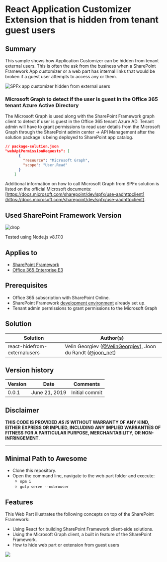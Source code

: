 # React Application Customizer Extension that is hidden from tenant guest users #

## Summary

This sample shows how Application Customizer can be hidden from tenant external users. This is often the ask from the business when a SharePoint Framework App customizer or a web part has internal links that would be broken if a guest user attempts to access any or them. 

![SPFx app customizer hidden from external users](./assets/SharePoint-hidefrom-guest-user.gif)

### Microsoft Graph to detect if the user is guest in the Office 365 tenant Azure Active Directory

The Microsoft Graph is used along with the SharePoint Framework graph client to detect if user is guest in the Office 365 tenant Azure AD. Tenant admin will have to grant permissions to read user details from the Microsoft Graph through the SharePoint admin center -> API Management after the solution package is being deployed to SharePoint app catalog.

```json
// package-solution.json
"webApiPermissionRequests": [
      {
        "resource": "Microsoft Graph",
        "scope": "User.Read"
      }
    ]
```

Additional information on how to call Microsoft Graph from SPFx solution is listed on the official Microsoft documents:
[https://docs.microsoft.com/sharepoint/dev/spfx/use-aadhttpclient](https://docs.microsoft.com/sharepoint/dev/spfx/use-aadhttpclient).

## Used SharePoint Framework Version 

![drop](https://img.shields.io/badge/drop-1.8.2-green.svg)

Tested using Node.js v8.17.0

## Applies to

* [SharePoint Framework](http://dev.office.com/sharepoint/docs/spfx/sharepoint-framework-overview)
* [Office 365 Enterprise E3](http://dev.office.com/sharepoint/docs/spfx/set-up-your-developer-tenant)

## Prerequisites

- Office 365 subscription with SharePoint Online.
- SharePoint Framework [development environment](https://dev.office.com/sharepoint/docs/spfx/set-up-your-development-environment) already set up.
- Tenant admin permissions to grant permissions to the Microsoft Graph

## Solution

Solution|Author(s)
--------|---------
react-hidefrom-externalusers | Velin Georgiev ([@VelinGeorgiev](https://twitter.com/velingeorgiev)), Joon du Randt ([@joon_net](https://twitter.com/joon_net))

## Version history

Version|Date|Comments
-------|----|--------
0.0.1|June 21, 2019 | Initial commit

## Disclaimer
**THIS CODE IS PROVIDED *AS IS* WITHOUT WARRANTY OF ANY KIND, EITHER EXPRESS OR IMPLIED, INCLUDING ANY IMPLIED WARRANTIES OF FITNESS FOR A PARTICULAR PURPOSE, MERCHANTABILITY, OR NON-INFRINGEMENT.**

---

## Minimal Path to Awesome

- Clone this repository.
- Open the command line, navigate to the web part folder and execute:
    - `npm i`
    - `gulp serve --nobrowser`

## Features

This Web Part illustrates the following concepts on top of the SharePoint Framework:

- Using React for building SharePoint Framework client-side solutions.
- Using the Microsoft Graph client, a built in feature of the SharePoint Framework.
- How to hide web part or extension from guest users

<img src="https://telemetry.sharepointpnp.com/sp-dev-fx-extensions/samples/react-hidefrom-externalusers" />
